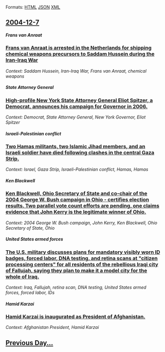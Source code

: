 
Formats: [HTML](2004/12/7/index.html)  [JSON](2004/12/7/index.json)  [XML](2004/12/7/index.xml)  

## [2004-12-7](/news/2004/12/7/index.md)

##### Frans van Anraat
### [ Frans van Anraat is arrested in the Netherlands for shipping chemical weapons precursors to Saddam Hussein during the Iran-Iraq War ](/news/2004/12/7/frans-van-anraat-is-arrested-in-the-netherlands-for-shipping-chemical-weapons-precursors-to-saddam-hussein-during-the-iranairaq-war.md)
_Context: Saddam Hussein, Iran-Iraq War, Frans van Anraat, chemical weapons_

##### State Attorney General
### [ High-profile New York State Attorney General Eliot Spitzer, a Democrat, announces his campaign for Governor in 2006. ](/news/2004/12/7/high-profile-new-york-state-attorney-general-eliot-spitzer-a-democrat-announces-his-campaign-for-governor-in-2006.md)
_Context: Democrat, State Attorney General, New York Governor, Eliot Spitzer_

##### Israeli-Palestinian conflict
### [ Two Hamas militants, two Islamic Jihad members, and an Israeli soldier have died following clashes in the central Gaza Strip. ](/news/2004/12/7/two-hamas-militants-two-islamic-jihad-members-and-an-israeli-soldier-have-died-following-clashes-in-the-central-gaza-strip.md)
_Context: Israel, Gaza Strip, Israeli-Palestinian conflict, Hamas, Hamas_

##### Ken Blackwell
### [ Ken Blackwell, Ohio Secretary of State and co-chair of the 2004 George W. Bush campaign in Ohio - certifies election results. Two parallel vote count efforts are pending, one claims evidence that John Kerry is the legitimate winner of Ohio. ](/news/2004/12/7/ken-blackwell-ohio-secretary-of-state-and-co-chair-of-the-2004-george-w-bush-campaign-in-ohio-a-certifies-election-results-two-paralle.md)
_Context: 2004 George W. Bush campaign, John Kerry, Ken Blackwell, Ohio Secretary of State, Ohio_

##### United States armed forces
### [ The U.S. military discusses plans for mandatory visibly worn ID badges, forced labor, DNA testing, and retina scans at "citizen processing centers" for all residents of the rebellious Iraqi city of Fallujah, saying they plan to make it a model city for the whole of Iraq. ](/news/2004/12/7/the-u-s-military-discusses-plans-for-mandatory-visibly-worn-id-badges-forced-labor-dna-testing-and-retina-scans-at-citizen-processing.md)
_Context: Iraq, Fallujah, retina scan, DNA testing, United States armed forces, forced labor, IDs_

##### Hamid Karzai
### [ Hamid Karzai is inaugurated as President of Afghanistan. ](/news/2004/12/7/hamid-karzai-is-inaugurated-as-president-of-afghanistan.md)
_Context: Afghanistan President, Hamid Karzai_

## [Previous Day...](/news/2004/12/6/index.md)


